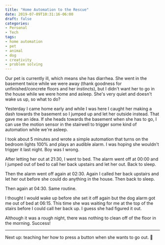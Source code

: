 ```yaml
---
title: "Home Automation to the Rescue"
date: 2019-07-09T10:31:16-06:00
draft: false
categories:
- Personal
- Tech
tags:
- home automation
- pet
- animal
- dog
- creativity
- problem solving
---
```


Our pet is currently ill, which means she has diarrhea. She went in the basement twice while we were away (thank goodness for unfinished/concrete floors and her instincts), but I didn't want her to go in the house while we were home and asleep. She's very quiet and doesn't wake us up, so what to do?

<!--more-->

Yesterday I came home early and while I was here I caught her making a dash towards the basement so I jumped up and let her outside instead. That gave me an idea. If she heads towards the basement when she has to go, I can use the motion sensor in the stairwell to trigger some kind of automation while we're asleep.

I took about 5 minutes and wrote a simple automation that turns on the bedroom lights 100% and plays an audible alarm. I was hoping she wouldn't trigger it last night. Boy was I wrong.

After letting her out at 21:30, I went to bed. The alarm went off at 00:00 and I jumped out of bed to call her back upstairs and let her out. Back to sleep.

Then the alarm went off again at 02:30. Again I called her back upstairs and let her out before she could do anything in the house. Then back to sleep.

Then again at 04:30. Same routine.

I thought I would wake up before she set it off again but the dog alarm got me out of bed at 06:15. This time she was waiting for me at the top of the stairs before I could call her back up. I guess she had figured it out.

Although it was a rough night, there was nothing to clean off of the floor in the morning. Success!

----

Next up: teaching her how to press a button when she wants to go out. :slightly_smiling_face: